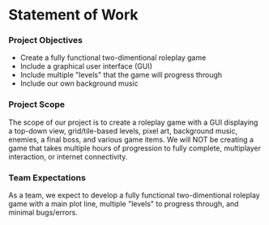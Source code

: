 # Statement of Work
### Project Objectives
- Create a fully functional two-dimentional roleplay game
- Include a graphical user interface (GUI)
- Include multiple "levels" that the game will progress through
- Include our own background music

### Project Scope
The scope of our project is to create a roleplay game with a GUI displaying a top-down view, grid/tile-based levels, pixel art, background music, enemies, a final boss, and various game items. We will NOT be creating a game that takes multiple hours of progression to fully complete, multiplayer interaction, or internet connectivity.

### Team Expectations
As a team, we expect to develop a fully functional two-dimentional roleplay game with a main plot line, multiple "levels" to progress through, and minimal bugs/errors.
